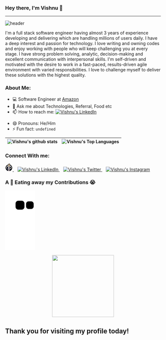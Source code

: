 ### Hey there, I'm Vishnu 👋
<hr>

![header](https://raw.githubusercontent.com/avinash-218/avinash-218/main/Images/git-header.svg)

I'm a full stack software engineer having almost 3 years of experience developing and delivering which are handling millions of users daily. I have a deep interest and passion for technology. I love writing and owning codes and enjoy working with people who will keep challenging you at every stage. I have strong problem solving, analytic, decision-making and excellent communication with interpersonal skills. I'm self-driven and motivated with the desire to work in a fast-paced, results-driven agile environment with varied responsibilities. I love to challenge myself to deliver these solutions with the highest quality.

### About Me:

- 💻 Software Engineer at [Amazon](https://www.amazon.com/)
- 💬 Ask me about Technologies, Referral, Food etc
- 📫 How to reach me: <a href="https://www.linkedin.com/in/the-vis-sharma/">
  <img alt="Vishnu's LinkedIn" width="24px" src="https://raw.githubusercontent.com/rahuldkjain/github-profile-readme-generator/master/src/images/icons/Social/linked-in-alt.svg" />
</a>

- 😄 Pronouns: He/Him
- ⚡ Fun fact: `undefined`

| ![Vishnu's github stats](https://github-readme-stats.vercel.app/api?username=the-vis-sharma&show_icons=true&theme=buefy&count_private=true&hide=contribs&include_all_commits=true&hide_border=true) | ![Vishnu's Top Languages](https://github-readme-stats.vercel.app/api/top-langs/?username=the-vis-sharma&layout=compact&theme=buefy&hide_border=true) |
| ------------- | ------------- |

### Connect With me:

<a href="https://the-vis-sharma.web.app/">
  <img alt="Vishnu's LinkedIn" width="24px" src="https://github.com/the-vis-sharma/my-portfolio/raw/main/public/logo192.png" />
</a>
&nbsp;&nbsp;
<a href="https://www.linkedin.com/in/the-vis-sharma/">
  <img alt="Vishnu's LinkedIn" width="24px" src="https://raw.githubusercontent.com/rahuldkjain/github-profile-readme-generator/master/src/images/icons/Social/linked-in-alt.svg" />
</a>
&nbsp;&nbsp;
<a href="https://twitter.com/the_vis_sharma">
  <img alt="Vishnu's Twitter" width="24px" src="https://raw.githubusercontent.com/rahuldkjain/github-profile-readme-generator/master/src/images/icons/Social/twitter.svg" />
</a>
&nbsp;&nbsp;
<a href="https://www.instagram.com/the.vis.sharma/">
  <img alt="Vishnu's Instagram" width="24px" src="https://raw.githubusercontent.com/rahuldkjain/github-profile-readme-generator/master/src/images/icons/Social/instagram.svg" />
</a>

### A 🐍  Eating away my Contributions 😭
![snake gif](https://raw.githubusercontent.com/avinash-218/avinash-218/output/github-contribution-grid-snake.svg)

<p align='center'>
<img src="https://media.giphy.com/media/O51MQ3DduOcGW6ofR3/giphy.gif" width="200" height="200" frameBorder="0" class="giphy-embed" allowFullScreen></img></p>

## Thank you for visiting my profile today!

